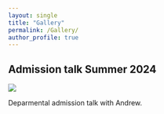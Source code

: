 ```yaml
---
layout: single
title: "Gallery"
permalink: /Gallery/
author_profile: true
---
```

## Admission talk Summer 2024 

<img src="/SS talk with andrew.jpg" />

Deparmental admission talk with Andrew.
